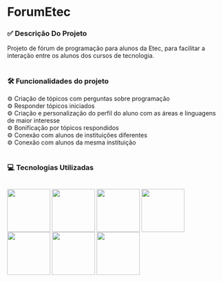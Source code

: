 # ForumEtec


### ✅ Descrição Do Projeto
Projeto de fórum de programação para alunos da Etec, para facilitar a interação entre os alunos dos cursos de tecnologia.

#

### 🛠 Funcionalidades do projeto
⚙ Criação de tópicos com perguntas sobre programação <br>
⚙ Responder tópicos iniciados<br>
⚙ Criação e personalização do perfil do aluno com as áreas e linguagens de maior interesse<br>
⚙ Bonificação por tópicos respondidos<br>
⚙ Conexão com alunos de instituições diferentes<br>
⚙ Conexão com alunos da mesma instituição<br>

#

### :computer: Tecnologias Utilizadas
<div style="display: inline_block"><br>
 <img align="center" height="100" width="100" src="https://cdn.jsdelivr.net/gh/devicons/devicon/icons/dotnetcore/dotnetcore-original.svg" />
 <img align="center" height="100" width="100" src="https://cdn.jsdelivr.net/gh/devicons/devicon/icons/microsoftsqlserver/microsoftsqlserver-plain.svg" />
 <img align="center" height="100" width="100" src="https://cdn.jsdelivr.net/gh/devicons/devicon/icons/visualstudio/visualstudio-plain.svg" />
 <img align="center" height="100" width="100" src="https://cdn.jsdelivr.net/gh/devicons/devicon/icons/bootstrap/bootstrap-original.svg" />
 <img align="center" height="100" width="100" src="https://cdn.jsdelivr.net/gh/devicons/devicon/icons/html5/html5-original.svg" />
 <img align="center" height="100" width="100" src="https://cdn.jsdelivr.net/gh/devicons/devicon/icons/css3/css3-original.svg" />
 <img align="center" height="100" width="100" src="https://cdn.jsdelivr.net/gh/devicons/devicon/icons/javascript/javascript-original.svg" />
</div>
